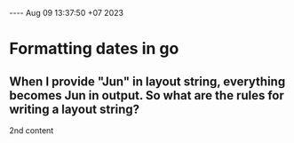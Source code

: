 ---- Aug 09 13:37:50 +07 2023
# Formatting dates in go
## When I provide "Jun" in layout string, everything becomes Jun in output. So what are the rules for writing a layout string?

2nd content